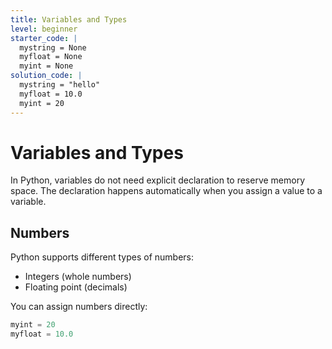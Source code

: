 ```yaml
---
title: Variables and Types
level: beginner
starter_code: |
  mystring = None
  myfloat = None
  myint = None
solution_code: |
  mystring = "hello"
  myfloat = 10.0
  myint = 20
---
```


# Variables and Types

In Python, variables do not need explicit declaration to reserve memory space. The declaration happens automatically when you assign a value to a variable.

## Numbers

Python supports different types of numbers:

- Integers (whole numbers)
- Floating point (decimals)

You can assign numbers directly:

```python
myint = 20
myfloat = 10.0
